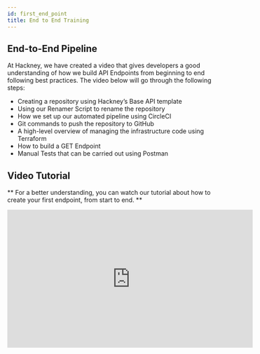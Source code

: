 ```yaml
---
id: first_end_point
title: End to End Training
---
```

## End-to-End Pipeline
At Hackney, we have created a video that gives developers a good understanding of how we build API Endpoints from beginning to end following best practices. The video below will go through the following steps:

- Creating a repository using Hackney’s Base API template
- Using our Renamer Script to rename the repository
- How we set up our automated pipeline using CircleCI 
- Git commands to push the repository to GitHub
- A high-level overview of managing the infrastructure code using Terraform
- How to build a GET Endpoint 
- Manual Tests that can be carried out using Postman 

##  Video Tutorial
** For a better understanding, you can watch our tutorial about how to create your first endpoint, from start to end. **

<iframe width="560" height="315" src="https://www.youtube.com/embed/ue2OGXFmoYg" title="YouTube video player" frameborder="0" allow="accelerometer; autoplay; clipboard-write; encrypted-media; gyroscope; picture-in-picture" allowfullscreen></iframe>
